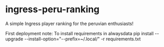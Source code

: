 ingress-peru-ranking
====================

A simple Ingress player ranking for the peruvian enthusiasts!

First deployment note: To install requirements in alwaysdata
    pip install --upgrade --install-option="--prefix=~/.local/" -r requirements.txt
